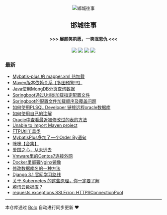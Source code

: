 <p align="center"><img alt="邯城往事" src="https://img.hacpai.com/file/2019/11/guohui-e67e7b3b.png"></p><h2 align="center">
邯城往事
</h2>

<h4 align="center">               >>>  展颜笑夙愿，一笑泯恩仇 <<<</h4>
<p align="center"><a title="邯城往事" target="_blank" href="https://github.com/cuijianzhe/bolo-blog"><img src="https://img.shields.io/github/last-commit/cuijianzhe/bolo-blog.svg?style=flat-square&color=FF9900"></a>
<a title="GitHub repo size in bytes" target="_blank" href="https://github.com/cuijianzhe/bolo-blog"><img src="https://img.shields.io/github/repo-size/cuijianzhe/bolo-blog.svg?style=flat-square"></a>
<a title="Bolo Version" target="_blank" href="https://github.com/adlered/bolo-solo"><img src="https://img.shields.io/badge/bolo-v2.1 稳定版-f1e05a.svg?style=flat-square&color=blueviolet"></a>
<a title="Hits" target="_blank" href="https://github.com/88250/hits"><img src="https://hits.b3log.org/cuijianzhe/bolo-blog.svg"></a></p>

### 最新

* [Mybatis-plus 的 mapper.xml 热加载](https://39.97.161.115/articles/2020/10/23/1603449220417.html)
* [Maven版本依赖关系【多图预警!!!】](https://39.97.161.115/articles/2020/10/15/1602773988486.html)
* [Java使用MongDB分页查询数据](https://39.97.161.115/articles/2020/10/13/1602562750104.html)
* [Springboot通过Util类加载指定配置文件](https://39.97.161.115/articles/2020/10/10/1602323175442.html)
* [Springboot的配置文件加载顺序及覆盖问题](https://39.97.161.115/articles/2020/10/10/1602322646495.html)
* [如何使用PLSQL Developer 链接远程oracle数据库](https://39.97.161.115/articles/2020/09/30/1601431603443.html)
* [如何使用自己的注解](https://39.97.161.115/articles/2020/09/29/1601357290151.html)
* [Oracle中查看最近被修改过的表的方法](https://39.97.161.115/articles/2020/09/27/1601192953949.html)
* [Unable to import Maven project](https://39.97.161.115/articles/2020/09/24/1600938124541.html)
* [FTPUtil工具类](https://39.97.161.115/articles/2020/09/18/1600392442485.html)
* [MybatisPlus多加了一个Order By语句](https://39.97.161.115/articles/2020/09/17/1600332908865.html)
* [咪咪【合集】](https://39.97.161.115/articles/2020/09/08/1599552607683.html)
* [爱国之心，从未远去](https://39.97.161.115/articles/2020/09/02/1599035900237.html)
* [Vmware里的Centos7连接外网](https://39.97.161.115/articles/2020/09/02/1599016136565.html)
* [Docker里部署Nginx镜像](https://39.97.161.115/articles/2020/09/02/1599016529798.html)
* [修改数据库名的一种方法](https://39.97.161.115/articles/2020/08/23/1598183280801.html)
* [Django 3.1 官网学习路线](https://39.97.161.115/articles/2020/08/17/1597665317545.html)
* [关于 Kubernetes 的这些原理，你一定要了解](https://39.97.161.115/articles/2020/08/15/1597459617030.html)
* [腾讯云数据库？](https://39.97.161.115/articles/2020/08/12/1597200121515.html)
* [requests.exceptions.SSLError: HTTPSConnectionPool](https://39.97.161.115/articles/2020/08/08/1596867654155.html)



---

本仓库通过 [Bolo](https://github.com/adlered/bolo-solo) 自动进行同步更新 ❤️ 
